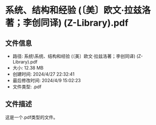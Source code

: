 ﻿# 系统、结构和经验 (〔美〕欧文·拉兹洛著；李创同译) (Z-Library).pdf

## 文件信息
- 路径: 系统\系统、结构和经验 (〔美〕欧文·拉兹洛著；李创同译) (Z-Library).pdf
- 大小: 12.38 MB
- 创建时间: 2024/4/27 22:32:41
- 最后修改时间: 2024/4/9 15:02:23
- 文件类型: .pdf

## 文件描述
这是一个.pdf类型的文件。

